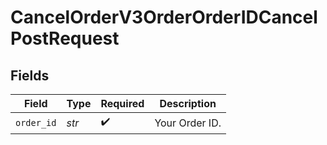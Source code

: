 # CancelOrderV3OrderOrderIDCancelPostRequest


## Fields

| Field              | Type               | Required           | Description        |
| ------------------ | ------------------ | ------------------ | ------------------ |
| `order_id`         | *str*              | :heavy_check_mark: | Your Order ID.     |